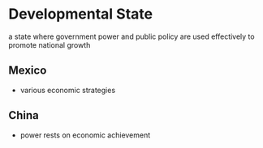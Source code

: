 # Developmental State
a state where government power and public policy are used effectively to promote national growth

## Mexico
- various economic strategies

## China
- power rests on economic achievement

